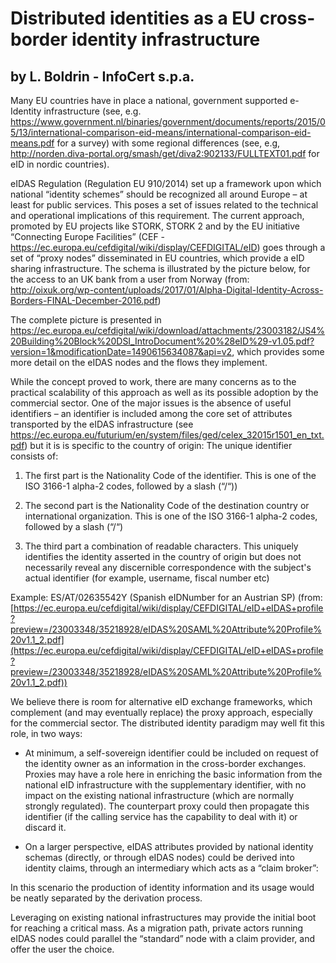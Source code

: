 # Distributed identities as a EU cross-border identity infrastructure
## by L. Boldrin  - InfoCert s.p.a.

Many EU countries have in place a national, government supported e-Identity infrastructure (see, e.g. https://www.government.nl/binaries/government/documents/reports/2015/05/13/international-comparison-eid-means/international-comparison-eid-means.pdf for a survey) with some regional differences (see, e.g, http://norden.diva-portal.org/smash/get/diva2:902133/FULLTEXT01.pdf for eID in nordic countries).

eIDAS Regulation (Regulation EU 910/2014) set up a framework upon which national “identity schemes” should be recognized all around Europe – at least for public services. This poses a set of issues related to the technical and operational implications of this requirement. The current approach, promoted by EU projects like STORK, STORK 2 and by the EU initiative “Connecting Europe Facilities” (CEF - https://ec.europa.eu/cefdigital/wiki/display/CEFDIGITAL/eID) goes through a set of “proxy nodes” disseminated in EU countries, which provide a eID sharing infrastructure. The schema is illustrated by the picture below, for the access to an UK bank from a user from Norway (from:  http://oixuk.org/wp-content/uploads/2017/01/Alpha-Digital-Identity-Across-Borders-FINAL-December-2016.pdf)

The complete picture is presented in  https://ec.europa.eu/cefdigital/wiki/download/attachments/23003182/JS4%20Building%20Block%20DSI_IntroDocument%20%28eID%29-v1.05.pdf?version=1&modificationDate=1490615634087&api=v2, which provides some more detail on the eIDAS nodes and the flows they implement.
 
While the concept proved to work, there are many concerns as to the practical scalability of this approach as well as its possible adoption by the commercial sector.  One of the major issues is the absence of useful identifiers – an identifier is included among the core set of attributes transported by the eIDAS infrastructure (see https://ec.europa.eu/futurium/en/system/files/ged/celex_32015r1501_en_txt.pdf) but it is is specific to the country of origin: 
The unique identifier consists of: 

   1. The first part is the Nationality Code of the identifier. 
This is one of the ISO 3166-1 alpha-2 codes, followed by a slash (“/“)) 

   2. The second part is the Nationality Code of the destination country or international organization.
This is one of the ISO 3166-1 alpha-2 codes, followed by a slash (“/“) 

   3. The third part a combination of readable characters.
This uniquely identifies the identity asserted in the country of origin but does not necessarily reveal any discernible correspondence with the subject's actual identifier (for example, username, fiscal number etc) 

Example: ES/AT/02635542Y (Spanish eIDNumber for an Austrian SP)
(from: [https://ec.europa.eu/cefdigital/wiki/display/CEFDIGITAL/eID+eIDAS+profile?preview=/23003348/35218928/eIDAS%20SAML%20Attribute%20Profile%20v1.1_2.pdf](https://ec.europa.eu/cefdigital/wiki/display/CEFDIGITAL/eID+eIDAS+profile?preview=/23003348/35218928/eIDAS%20SAML%20Attribute%20Profile%20v1.1_2.pdf))

We believe there is room for alternative eID exchange frameworks, which complement (and may eventually replace) the proxy approach, especially for the commercial sector. The distributed identity paradigm may well fit this role, in two ways: 

   *  At minimum, a self-sovereign identifier could be included on request of the identity owner as an  information in the cross-border exchanges. Proxies may have  a role here in enriching the basic information from the national eID infrastructure with the supplementary identifier, with no impact on the existing national infrastructure (which are normally strongly regulated). The counterpart proxy could then propagate this identifier (if the calling service  has the capability to deal with it) or discard it.

   *  On a larger perspective, eIDAS attributes provided by national identity schemas (directly, or through eIDAS nodes) could be derived into identity claims, through an intermediary which acts as a “claim broker”:
 
In this scenario the production of identity information and its usage would be neatly separated by  the derivation process.

Leveraging on existing national infrastructures may provide the initial boot for reaching a critical mass.
As a migration path, private actors running eIDAS nodes could parallel the “standard” node with a claim provider, and  offer the user the choice.


